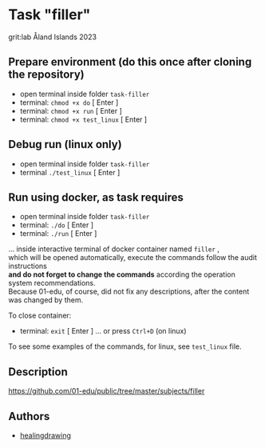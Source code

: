 # Task "filler"
grit:lab Åland Islands 2023

## Prepare environment (do this once after cloning the repository)
- open terminal inside folder `task-filler`
- terminal: `chmod +x do` [ Enter ]
- terminal: `chmod +x run` [ Enter ]
- terminal: `chmod +x test_linux` [ Enter ]

## Debug run (linux only)
- open terminal inside folder `task-filler`
- terminal `./test_linux` [ Enter ]

## Run using docker, as task requires
- open terminal inside folder `task-filler`
- terminal: `./do` [ Enter ]  
- terminal: `./run` [ Enter ]  

... inside interactive terminal of docker container named `filler` ,  
which will be opened automatically, execute the commands follow the audit instructions  
**and do not forget to change the commands** according the operation system recommendations.  
Because 01-edu, of course, did not fix any descriptions, after the content was changed by them.

To close container:
- terminal: `exit` [ Enter ] ... or press `Ctrl+D` (on linux)

To see some examples of the commands, for linux, see `test_linux` file.

## Description
https://github.com/01-edu/public/tree/master/subjects/filler

## Authors
- [healingdrawing](https://healingdrawing.github.io)
